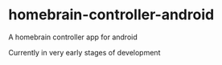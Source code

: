 # homebrain-controller-android

A homebrain controller app for android

Currently in very early stages of development
